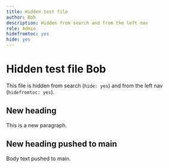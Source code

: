 ```yaml
---
title: Hidden test file
author: Bob
description: Hidden from search and from the left nav
role: Admin
hidefromtoc: yes
hide: yes
---
```


# Hidden test file Bob

This file is hidden from search (`hide: yes`) and from the left nav (`hidefromtoc: yes`).

## New heading

This is a new paragraph.

## New heading pushed to main

Body text pushed to main.
